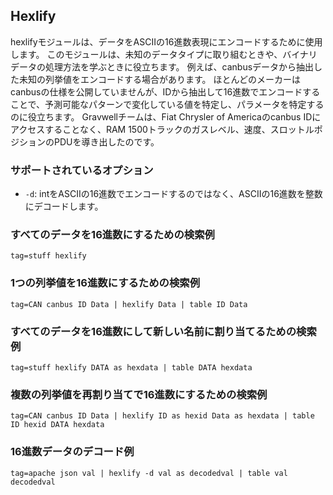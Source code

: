 ## Hexlify

hexlifyモジュールは、データをASCIIの16進数表現にエンコードするために使用します。 このモジュールは、未知のデータタイプに取り組むときや、バイナリデータの処理方法を学ぶときに役立ちます。 例えば、canbusデータから抽出した未知の列挙値をエンコードする場合があります。 ほとんどのメーカーはcanbusの仕様を公開していませんが、IDから抽出して16進数でエンコードすることで、予測可能なパターンで変化している値を特定し、パラメータを特定するのに役立ちます。 Gravwellチームは、Fiat Chrysler of Americaのcanbus IDにアクセスすることなく、RAM 1500トラックのガスレベル、速度、スロットルポジションのPDUを導き出したのです。

### サポートされているオプション

* `-d`: intをASCIIの16進数でエンコードするのではなく、ASCIIの16進数を整数にデコードします。


### すべてのデータを16進数にするための検索例

```
tag=stuff hexlify
```

### 1つの列挙値を16進数にするための検索例	

```
tag=CAN canbus ID Data | hexlify Data | table ID Data
```

### すべてのデータを16進数にして新しい名前に割り当てるための検索例

```
tag=stuff hexlify DATA as hexdata | table DATA hexdata
```

### 複数の列挙値を再割り当てで16進数にするための検索例

```
tag=CAN canbus ID Data | hexlify ID as hexid Data as hexdata | table ID hexid DATA hexdata
```

### 16進数データのデコード例

```
tag=apache json val | hexlify -d val as decodedval | table val decodedval
```
